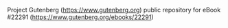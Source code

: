 Project Gutenberg (https://www.gutenberg.org) public repository for eBook #22291 (https://www.gutenberg.org/ebooks/22291)
